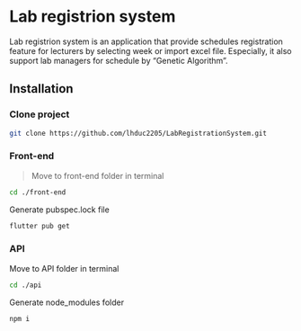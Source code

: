 # Lab registrion system
Lab registrion system is an application that provide schedules registration feature for lecturers by selecting week or import excel file. Especially, it also support lab managers for schedule by “Genetic Algorithm”. 

## Installation
### Clone project
```bash
git clone https://github.com/lhduc2205/LabRegistrationSystem.git
```

### Front-end
> Move to front-end folder in terminal
```bash
cd ./front-end
```
Generate pubspec.lock file
```bash
flutter pub get
```

### API
Move to API folder in terminal
```bash
cd ./api
```
Generate node_modules folder
```bash
npm i
```

